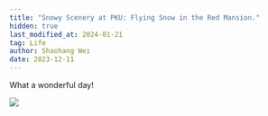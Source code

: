 ```yaml
---
title: "Snowy Scenery at PKU: Flying Snow in the Red Mansion."
hidden: true
last_modified_at: 2024-01-21
tag: Life
author: Shaohang Wei
date: 2023-12-11
---
```


What a wonderful day!

![](https://sylvain-wei.github.io\weishatweiming.jpg)